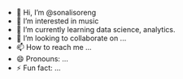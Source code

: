 - 👋 Hi, I’m @sonalisoreng
- 👀 I’m interested in music
- 🌱 I’m currently learning data science, analytics.
- 💞️ I’m looking to collaborate on ...
- 📫 How to reach me ...
- 😄 Pronouns: ...
- ⚡ Fun fact: ...

<!---
sonalisoreng/sonalisoreng is a ✨ special ✨ repository because its `README.md` (this file) appears on your GitHub profile.
You can click the Preview link to take a look at your changes.
--->
